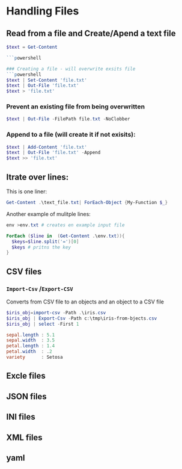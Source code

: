 # Handling Files

## Read from a file and Create/Apend a text file
```powershell
$text = Get-Content

```powershell

### Creating a file - will overwrite exsits file
```powershell
$text | Set-Content 'file.txt'
$text | Out-File 'file.txt'
$text > 'file.txt'
```

### Prevent an existing file from being overwritten
```powershell
$text | Out-File -FilePath file.txt -NoClobber
```

### Append to a file (will create it if not exisits):
```powershell
$text | Add-Content 'file.txt'
$text | Out-File 'file.txt' -Append
$text >> 'file.txt'
```

## Itrate over lines:
This is one liner:
```powershell
Get-Content .\text_file.txt| ForEach-Object {My-Function $_} 
```
Another example of mulitple lines: 
```powershell
env >env.txt # creates en example input file

ForEach ($line in  (Get-Content .\env.txt)){
  $keys=$line.split('=')[0]
  $keys # pritns the key
}
```

## CSV files
### ```Import-Csv``` /```Export-CSV```
Converts from CSV file to an objects and an object to a CSV file
```powershell
$iris_obj=import-csv -Path .\iris.csv
$iris_obj | Export-Csv -Path c:\tmp\iris-from-bjects.csv
$iris_obj | select -First 1

sepal.length : 5.1
sepal.width  : 3.5
petal.length : 1.4
petal.width  : .2
variety      : Setosa
```

## Excle files

## JSON files

## INI files

## XML files

## yaml

